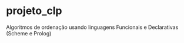 # projeto_clp
Algoritmos de ordenação usando linguagens Funcionais e Declarativas (Scheme e Prolog)
